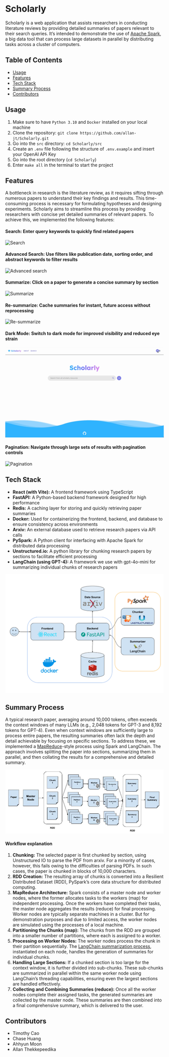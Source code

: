 # Scholarly

Scholarly is a web application that assists researchers in conducting literature reviews by providing detailed summaries of papers relevant to their search queries. It’s intended to demonstrate the use of [Apache Spark](https://en.wikipedia.org/wiki/Apache_Spark), a big data tool that can process large datasets in parallel by distributing tasks across a cluster of computers. 

## Table of Contents
- [Usage](#usage)
- [Features](#features)
- [Tech Stack](#tech-stack)
- [Summary Process](#summary-process)
- [Contributors](#contributors)

## Usage

1. Make sure to have `Python 3.10` and `Docker` installed on your local machine  
2. Clone the repository: `git clone https://github.com/allan-jt/Scholarly.git`  
3. Go into the `src` directory: `cd Scholarly/src`  
4. Create an `.env` file following the structure of `.env.example` and insert your OpenAI API Key  
5. Go into the root directory (`cd Scholarly`)   
6. Enter `make all` in the terminal to start the project

## Features

A bottleneck in research is the literature review, as it requires sifting through numerous papers to understand their key findings and results. This time-consuming process is necessary for formulating hypotheses and designing experiments. Scholarly aims to streamline this process by providing researchers with concise yet detailed summaries of relevant papers. To achieve this, we implemented the following features: 

#### Search: Enter query keywords to quickly find related papers

![Search](demo/02_search.gif)

#### Advanced Search: Use filters like publication date, sorting order, and abstract keywords to filter results

![Advanced search](demo/03_advanced_search.gif)

#### Summarize: Click on a paper to generate a concise summary by section

![Summarize](demo/04_summarize_edited.gif)

#### Re-summarize: Cache summaries for instant, future access without reprocessing

![Re-summarize](demo/05_summarize_cached.gif)

#### Dark Mode: Switch to dark mode for improved visibility and reduced eye strain

![Dark mode](demo/01_darkmode.gif)

#### Pagination: Navigate through large sets of results with pagination controls

![Pagination](demo/06_pagination.gif)

## Tech Stack

- **React (with Vite):** A frontend framework using TypeScript  
- **FastAPI:** A Python-based backend framework designed for high performance  
- **Redis:** A caching layer for storing and quickly retrieving paper summaries  
- **Docker:** Used for containerizing the frontend, backend, and database to ensure consistency across environments  
- **Arxiv:** An external database used to retrieve research papers via API calls  
- **PySpark:** A Python client for interfacing with Apache Spark for distributed data processing  
- **Unstructured.io:** A python library for chunking research papers by sections to facilitate efficient processing  
- **LangChain (using GPT-4):** A framework we use with gpt-4o-mini for summarizing individual chunks of research papers

![Tech Stack](demo/07_tech_stack.jpg)

## Summary Process

A typical research paper, averaging around 10,000 tokens, often exceeds the context windows of many LLMs (e.g., 2,048 tokens for GPT-3 and 8,192 tokens for GPT-4). Even when context windows are sufficiently large to process entire papers, the resulting summaries often lack the depth and detail achievable by focusing on specific sections. To address these, we implemented a [MapReduce](https://en.wikipedia.org/wiki/MapReduce)\-style process using Spark and LangChain. The approach involves splitting the paper into sections, summarizing them in parallel, and then collating the results for a comprehensive and detailed summary.

![Summar process](demo/08_big_data_pipeline.jpg)

#### Workflow explanation

1. **Chunking:** The selected paper is first chunked by section, using Unstructured IO to parse the PDF from arxiv. For a minority of cases, however, this fails owing to the difficulties of parsing PDFs. In such cases, the paper is chunked in blocks of 10,000 characters.  
2. **RDD Creation:** The resulting array of chunks is converted into a Resilient Distributed Dataset (RDD), PySpark’s core data structure for distributed computing.  
3. **MapReduce Architecture:** Spark consists of a master node and worker nodes, where the former allocates tasks to the workers (map) for independent processing. Once the workers have completed their tasks, the master node aggregates the results (reduce) for final processing. Worker nodes are typically separate machines in a cluster. But for demonstration purposes and due to limited access, the worker nodes are simulated using the processes of a local machine.  
4. **Partitioning the Chunks (map):** The chunks from the RDD are grouped into a smaller number of partitions, where each is assigned to a worker.  
5. **Processing on Worker Nodes:** The worker nodes process the chunk in their partition sequentially. The [LangChain summarization process](https://python.langchain.com/docs/tutorials/summarization/), instantiated on each node, handles the generation of summaries for individual chunks.  
6. **Handling Large Sections:** If a chunked section is too large for the context window, it is further divided into sub-chunks. These sub-chunks are summarized in parallel within the same worker node using LangChain’s threading capabilities, ensuring even the largest sections are handled effectively.  
7. **Collecting and Combining Summaries (reduce):** Once all the worker nodes complete their assigned tasks, the generated summaries are collected by the master node. These summaries are then combined into a final comprehensive summary, which is delivered to the user.

## Contributors
- Timothy Cao
- Chase Huang
- Ahhyun Moon
- Allan Thekkepeedika
